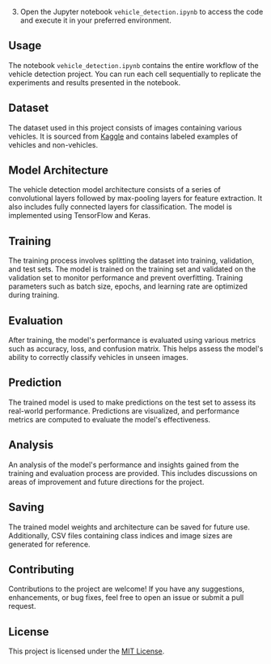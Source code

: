 
3. Open the Jupyter notebook `vehicle_detection.ipynb` to access the code and execute it in your preferred environment.

## Usage

The notebook `vehicle_detection.ipynb` contains the entire workflow of the vehicle detection project. You can run each cell sequentially to replicate the experiments and results presented in the notebook.

## Dataset

The dataset used in this project consists of images containing various vehicles. It is sourced from [Kaggle](https://www.kaggle.com/datasets/brsdincer/vehicle-detection-image-set) and contains labeled examples of vehicles and non-vehicles.

## Model Architecture

The vehicle detection model architecture consists of a series of convolutional layers followed by max-pooling layers for feature extraction. It also includes fully connected layers for classification. The model is implemented using TensorFlow and Keras.

## Training

The training process involves splitting the dataset into training, validation, and test sets. The model is trained on the training set and validated on the validation set to monitor performance and prevent overfitting. Training parameters such as batch size, epochs, and learning rate are optimized during training.

## Evaluation

After training, the model's performance is evaluated using various metrics such as accuracy, loss, and confusion matrix. This helps assess the model's ability to correctly classify vehicles in unseen images.

## Prediction

The trained model is used to make predictions on the test set to assess its real-world performance. Predictions are visualized, and performance metrics are computed to evaluate the model's effectiveness.

## Analysis

An analysis of the model's performance and insights gained from the training and evaluation process are provided. This includes discussions on areas of improvement and future directions for the project.

## Saving

The trained model weights and architecture can be saved for future use. Additionally, CSV files containing class indices and image sizes are generated for reference.

## Contributing

Contributions to the project are welcome! If you have any suggestions, enhancements, or bug fixes, feel free to open an issue or submit a pull request.

## License

This project is licensed under the [MIT License](LICENSE).
